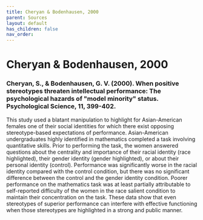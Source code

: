 ```yaml
---
title: Cheryan & Bodenhausen, 2000
parent: Sources
layout: default
has_children: false
nav_order: 
---
```


# Cheryan & Bodenhausen, 2000

### Cheryan, S., & Bodenhausen, G. V. (2000). When positive stereotypes threaten intellectual performance: The psychological hazards of "model minority" status. Psychological Science, 11, 399-402.

This study used a blatant manipulation to highlight for Asian-American females one of their social identities for which there exist opposing stereotype-based expectations of performance. Asian-American undergraduates highly identified in mathematics completed a task involving quantitative skills. Prior to performing the task, the women answered questions about the centrality and importance of their racial identity (race highlighted), their gender identity (gender highlighted), or about their personal identity (control). Performance was significantly worse in the racial identity compared with the control condition, but there was no significant difference between the control and the gender identity condition. Poorer performance on the mathematics task was at least partially attributable to self-reported difficulty of the women in the race salient condition to maintain their concentration on the task. These data show that even stereotypes of superior performance can interfere with effective functioning when those stereotypes are highlighted in a strong and public manner.
